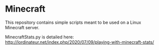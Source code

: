 # Minecraft

This repository contains simple scripts meant to be used on a Linux Minecraft server.

MinecraftStats.py is detailed here: http://lordinateur.net/index.php/2020/07/09/playing-with-minecraft-stats/
